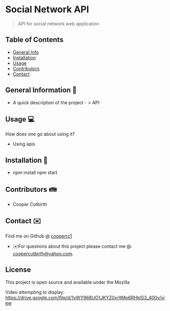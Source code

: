 # Social Network API
> API for social network web application


## Table of Contents
* [General Info](#general-information)
* [Installation](#installation)
* [Usage](#usage)
* [Contributors](#contributors)
* [Contact](#contact)
<!-- * [License](#license) -->


## General Information 📃
- A quick description of the project - > API


## Usage  💻 
How does one go about using it?
* Using apis


## Installation 💾
* npm install npm start


## Contributors 👪
* Cooper Cutbirth


## Contact ✉️
Find me on Github @ [cooperrc1](http://github.com/cooperrc1)
* ✉️For questions about this project please contact me @: coopercutbirth@yahoo.com.



 ## License
This project is open source and available under the Mozilla

Video attempting to display: https://drive.google.com/file/d/1vWY968UO1JKYZ0xrltMp6RHklG3_400y/view

    
